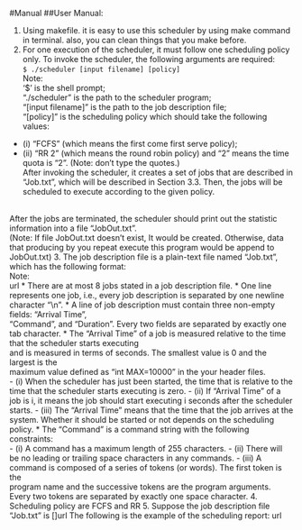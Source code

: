 #Manual
##User Manual:
1. Using makefile. it is easy to use this scheduler by using make
command in terminal. also, you can clean things that you make before.
2. For one execution of the scheduler, it must follow one scheduling policy only. To invoke the scheduler, the following arguments are required:<br />
`$ ./scheduler [input filename] [policy]`<br />
Note:<br />
‘$’ is the shell prompt;<br />
“./scheduler” is the path to the scheduler program;<br />
“[input filename]” is the path to the job description file;<br />
“[policy]” is the scheduling policy which should take the following values:<br />
* (i) “FCFS” (which means the first come first serve policy);
* (ii) “RR 2” (which means the round robin policy) and “2” means the time quota is “2”.
(Note: don’t type the quotes.)  <br />
After invoking the scheduler, it creates a set of jobs that are described in “Job.txt”, which will be described in Section 3.3. Then, the jobs will be scheduled to execute according to the given policy.  <br />
<br />
After the jobs are terminated, the scheduler should print out the statistic information into a file “JobOut.txt”.<br />
(Note: If file JobOut.txt doesn’t exist, It would be created. Otherwise, data that producing by you repeat execute this program would be append to JobOut.txt)
3. The job description file is a plain-text file named “Job.txt”, which has the following format:<br />
Note:<br />
url
* There are at most 8 jobs stated in a job description file.
* One line represents one job, i.e., every job description is separated by one newline character  
“\n”.* A line of job description must contain three non-empty fields: “Arrival Time”,<br />  
“Command”, and “Duration”. Every two fields are separated by exactly one tab character.
* The “Arrival Time” of a job is measured relative to the time that the scheduler starts executing<br />
and is measured in terms of seconds. The smallest value is 0 and the largest is the<br />  
maximum value defined as “int MAX=10000” in the your header files.<br />
- (i) When the scheduler has just been started, the time that is relative to the time that the  
scheduler starts executing is zero.- (ii) If “Arrival Time” of a job is i, it means the job should start executing i seconds  
after the scheduler starts.  
- (iii) The “Arrival Time” means that the time that the job arrives at the system.
Whether it should be started or not depends on the scheduling policy.
* The “Command” is a command string with the following constraints:<br />
- (i) A command has a maximum length of 255 characters.
- (ii) There will be no leading or trailing space characters in any commands.
- (iii) A command is composed of a series of tokens (or words). The first token is the<br />
        program name and the successive tokens are the program arguments.<br />
        Every two tokens are separated by exactly one space character.
4. Scheduling policy are FCFS and RR
5. Suppose the job description file “Job.txt” is  
[]url
The following is the example of the scheduling report:  
url

